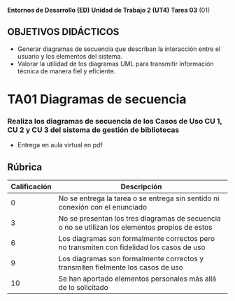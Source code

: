**Entornos de Desarrollo (ED)**
**Unidad de Trabajo 2 (UT4)**
**Tarea 03** (01)

## OBJETIVOS DIDÁCTICOS

- Generar diagramas de secuencia que describan la interacción entre el usuario y los elementos del sistema.
- Valorar la utilidad de los diagramas UML para transmitir información técnica de manera fiel y eficiente.


# TA01 Diagramas de secuencia

### Realiza los diagramas de secuencia de los Casos de Uso CU 1, CU 2 y CU 3 del sistema de gestión de bibliotecas

- Entrega en aula virtual en pdf

## Rúbrica

| Calificación | Descripción                                                                                                                                           |
| ------------ | ----------------------------------------------------------------------------------------------------------------------------------------------------- |
| 0            | No se entrega la tarea o se entrega sin sentido ni conexión con el enunciado                                                                          |
| 3            | No se presentan los tres diagramas de secuencia o no se utilizan los elementos propios de estos                                    |
| 6            | Los diagramas son formalmente correctos pero no transmiten con fidelidad los casos de uso          |
| 9            | Los diagramas son formalmente correctos y transmiten fielmente los casos de uso |
| 10           | Se han aportado elementos personales más allá de lo solicitado   |